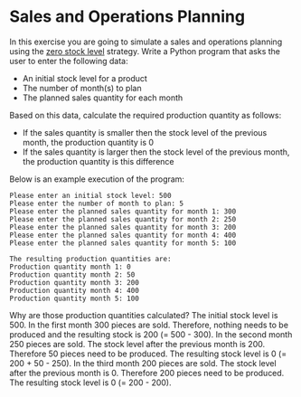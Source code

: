 # Sales and Operations Planning

In this exercise you are going to simulate a sales and operations planning
using the [zero stock level](https://help.sap.com/docs/SAP_S4HANA_ON-PREMISE/d853922bdd584e8e83027e5a0b8122f2/d06dbd534f22b44ce10000000a174cb4.html?locale=en-US)
strategy. Write a Python program that asks the user to enter the following data:

- An initial stock level for a product
- The number of month(s) to plan
- The planned sales quantity for each month

Based on this data, calculate the required production quantity as follows:

- If the sales quantity is smaller then the stock level of the previous month, the production quantity is 0
- If the sales quantity is larger then the stock level of the previous month, the production quantity is this difference

Below is an example execution of the program:

    Please enter an initial stock level: 500
    Please enter the number of month to plan: 5
    Please enter the planned sales quantity for month 1: 300
    Please enter the planned sales quantity for month 2: 250
    Please enter the planned sales quantity for month 3: 200
    Please enter the planned sales quantity for month 4: 400
    Please enter the planned sales quantity for month 5: 100

    The resulting production quantities are:
    Production quantity month 1: 0
    Production quantity month 2: 50
    Production quantity month 3: 200
    Production quantity month 4: 400
    Production quantity month 5: 100

Why are those production quantities calculated? The initial stock level is 500. In the first month 300 pieces are sold.
Therefore, nothing needs to be produced and the resulting stock is 200 (= 500 - 300).
In the second month 250 pieces are sold. The stock level after the previous month is 200. Therefore 50 pieces need to be
produced. The resulting stock level is 0 (= 200 + 50 - 250).
In the third month 200 pieces are sold. The stock level after the previous month is 0. Therefore 200 pieces need to be produced. The resulting stock level is 0 (= 200 - 200).
